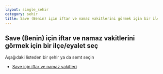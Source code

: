 ```yaml
---
layout: single_sehir
category: sehir
title: Save (Benin) için iftar ve namaz vakitlerini görmek için bir ilçe/eyalet seç
---
```



## Save (Benin) için iftar ve namaz vakitlerini görmek için bir ilçe/eyalet seç

Aşağıdaki listeden bir şehir ya da semt seçin


* [Save için iftar ve namaz vakitleri](/iftar.html?sehir=Save&ulke=Benin&state=Save)
